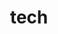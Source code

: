 ---
category: 4-letters
denotation: null
name: tech
reference_link: https://www.etymonline.com/word/tech
root_language: null
root_name: null
title: tech
type: free
word_sums:
- respelling: tech
  sum: 'Tech + '
---